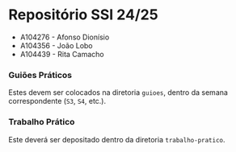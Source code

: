 # Repositório SSI 24/25

- A104276 - Afonso Dionísio
- A104356 - João Lobo
- A104439 - Rita Camacho

### Guiões Práticos

Estes devem ser colocados na diretoria `guioes`, dentro da semana correspondente (`S3`, `S4`, etc.).

### Trabalho Prático

Este deverá ser depositado dentro da diretoria `trabalho-pratico`.